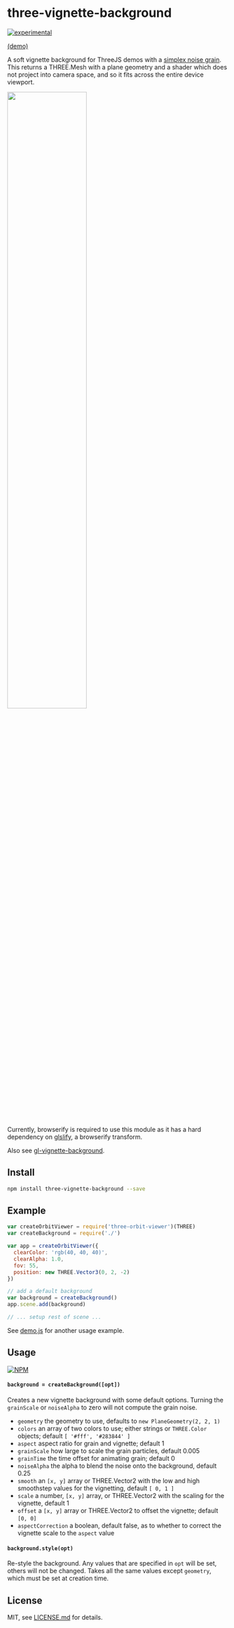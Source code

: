 # three-vignette-background

[![experimental](http://badges.github.io/stability-badges/dist/experimental.svg)](http://github.com/badges/stability-badges)

[(demo)](http://mattdesl.github.io/three-vignette-background/)

A soft vignette background for ThreeJS demos with a [simplex noise grain](https://github.com/mattdesl/glsl-film-grain). This returns a THREE.Mesh with a plane geometry and a shader which does not project into camera space, and so it fits across the entire device viewport.

[<img src="http://i.imgur.com/wiVE7UE.png" width="60%" />](http://mattdesl.github.io/three-vignette-background/)

Currently, browserify is required to use this module as it has a hard dependency on [glslify](https://github.com/stackgl/glslify), a browserify transform.

Also see [gl-vignette-background](https://github.com/mattdesl/gl-vignette-background).

## Install

```sh
npm install three-vignette-background --save
```

## Example

```js
var createOrbitViewer = require('three-orbit-viewer')(THREE)
var createBackground = require('./')

var app = createOrbitViewer({
  clearColor: 'rgb(40, 40, 40)',
  clearAlpha: 1.0,
  fov: 55,
  position: new THREE.Vector3(0, 2, -2)
})

// add a default background
var background = createBackground()
app.scene.add(background)

// ... setup rest of scene ...
```

See [demo.js](./demo.js) for another usage example.

## Usage

[![NPM](https://nodei.co/npm/three-vignette-background.png)](https://www.npmjs.com/package/three-vignette-background)

#### `background = createBackground([opt])`

Creates a new vignette background with some default options. Turning the `grainScale` or `noiseAlpha` to zero will not compute the grain noise.

- `geometry` the geometry to use, defaults to `new PlaneGeometry(2, 2, 1)`
- `colors` an array of two colors to use; either strings or `THREE.Color` objects; default `[ '#fff', '#283844' ]`
- `aspect` aspect ratio for grain and vignette; default 1
- `grainScale` how large to scale the grain particles, default 0.005
- `grainTime` the time offset for animating grain; default 0
- `noiseAlpha` the alpha to blend the noise onto the background, default 0.25
- `smooth` an `[x, y]` array or THREE.Vector2 with the low and high smoothstep values for the vignetting, default `[ 0, 1 ]`
- `scale` a number, `[x, y]` array, or THREE.Vector2 with the scaling for the vignette, default 1
- `offset` a `[x, y]` array or THREE.Vector2 to offset the vignette; default `[0, 0]`
- `aspectCorrection` a boolean, default false, as to whether to correct the vignette scale to the `aspect` value

#### `background.style(opt)`

Re-style the background. Any values that are specified in `opt` will be set, others will not be changed. Takes all the same values except `geometry`, which must be set at creation time.

## License

MIT, see [LICENSE.md](http://github.com/mattdesl/three-vignette-background/blob/master/LICENSE.md) for details.
